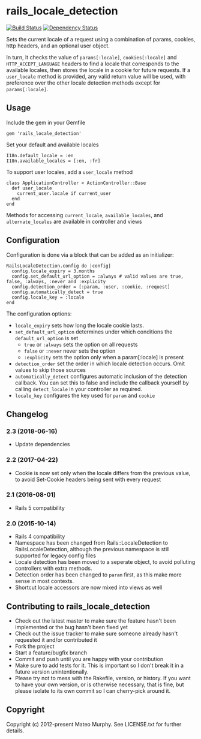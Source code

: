 # rails_locale_detection

[![Build Status](https://travis-ci.org/mateomurphy/rails_locale_detection.png?branch=master)](https://travis-ci.org/mateomurphy/rails_locale_detection)
[![Dependency Status](https://gemnasium.com/mateomurphy/rails_locale_detection.png)](https://gemnasium.com/mateomurphy/rails_locale_detection)

Sets the current locale of a request using a combination of params, cookies, http headers, and an optional user object.

In turn, it checks the value of `params[:locale]`, `cookies[:locale]` and `HTTP_ACCEPT_LANGUAGE` headers to find a locale that
corresponds to the available locales, then stores the locale in a cookie for future requests. If a `user_locale` method
is provided, any valid return value will be used, with preference over the other locale detection methods except for `params[:locale]`.

## Usage

Include the gem in your Gemfile

    gem 'rails_locale_detection'

Set your default and available locales

    I18n.default_locale = :en
    I18n.available_locales = [:en, :fr]

To support user locales, add a `user_locale` method

    class ApplicationController < ActionController::Base
      def user_locale
        current_user.locale if current_user
      end
    end

Methods for accessing `current_locale`, `available_locales`, and `alternate_locales` are available in controller and views

## Configuration

Configuration is done via a block that can be added as an initializer:

    RailsLocaleDetection.config do |config|
      config.locale_expiry = 3.months
      config.set_default_url_option = :always # valid values are true, false, :always, :never and :explicity
      config.detection_order = [:param, :user, :cookie, :request]
      config.automatically_detect = true
      config.locale_key = :locale
    end

The configuration options:

* `locale_expiry` sets how long the locale cookie lasts.
* `set_default_url_option` determines under which conditions the `default_url_option` is set
  * `true` or `:always` sets the option on all requests
  * `false` or `:never` never sets the option
  * `:explicity` sets the option only when a param[:locale] is present
* `detection_order` set the order in which locale detection occurs. Omit values to skip those sources
* `automatically_detect` configures automatic inclusion of the detection callback.
    You can set this to false and include the callback yourself by calling `detect_locale` in your controller as required.
* `locale_key` configures the key used for `param` and `cookie`

## Changelog

### 2.3 (2018-06-16)

* Update dependencies

### 2.2 (2017-04-22)

* Cookie is now set only when the locale differs from the previous value, to avoid Set-Cookie headers being sent with every request

### 2.1 (2016-08-01)

* Rails 5 compatibility

### 2.0 (2015-10-14)

* Rails 4 compatibility
* Namespace has been changed from Rails::LocaleDetection to RailsLocaleDetection,
    although the previous namespace is still supported for legacy config files
* Locale detection has been moved to a seperate object, to avoid polluting controllers with extra methods.
* Detection order has been changed to `param` first, as this make more sense in most contexts.
* Shortcut locale accessors are now mixed into views as well

## Contributing to rails_locale_detection

* Check out the latest master to make sure the feature hasn't been implemented or the bug hasn't been fixed yet
* Check out the issue tracker to make sure someone already hasn't requested it and/or contributed it
* Fork the project
* Start a feature/bugfix branch
* Commit and push until you are happy with your contribution
* Make sure to add tests for it. This is important so I don't break it in a future version unintentionally.
* Please try not to mess with the Rakefile, version, or history. If you want to have your own version, or is otherwise necessary, that is fine, but please isolate to its own commit so I can cherry-pick around it.

## Copyright

Copyright (c) 2012-present Mateo Murphy. See LICENSE.txt for
further details.

